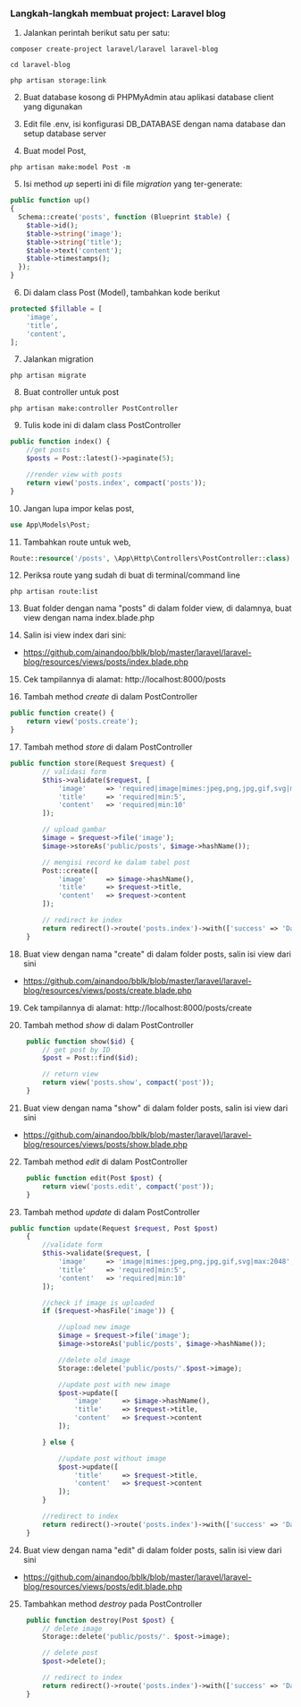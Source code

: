 ### Langkah-langkah membuat project: Laravel blog

1. Jalankan perintah berikut satu per satu:

```console
composer create-project laravel/laravel laravel-blog
```
```console
cd laravel-blog
```
```console
php artisan storage:link
```

2. Buat database kosong di PHPMyAdmin atau aplikasi database client yang digunakan

3. Edit file .env, isi konfigurasi DB_DATABASE dengan nama database dan setup database server

4. Buat model Post,
```console
php artisan make:model Post -m
```

5. Isi method *up* seperti ini di file _migration_ yang ter-generate:
```php
public function up()
{
  Schema::create('posts', function (Blueprint $table) {
    $table->id();
    $table->string('image');
    $table->string('title');
    $table->text('content');
    $table->timestamps();
  });
}
```
6. Di dalam class Post (Model), tambahkan kode berikut
```php
protected $fillable = [
    'image',
    'title',
    'content',
];
```
7. Jalankan migration
```console
php artisan migrate
```
8. Buat controller untuk post
```
php artisan make:controller PostController
```
9. Tulis kode ini di dalam class PostController
```php
public function index() {
    //get posts
    $posts = Post::latest()->paginate(5);

    //render view with posts
    return view('posts.index', compact('posts'));
}
```
10. Jangan lupa impor kelas post,
```php
use App\Models\Post;
```
11. Tambahkan route untuk web,
```php
Route::resource('/posts', \App\Http\Controllers\PostController::class);
```
12. Periksa route yang sudah di buat di terminal/command line
```
php artisan route:list
```
13. Buat folder dengan nama "posts" di dalam folder view, di dalamnya, buat view dengan nama index.blade.php

14. Salin isi view index dari sini: 

- https://github.com/ainandoo/bblk/blob/master/laravel/laravel-blog/resources/views/posts/index.blade.php

15. Cek tampilannya di alamat: http://localhost:8000/posts

16. Tambah method _create_ di dalam PostController
```php
public function create() {
    return view('posts.create');
}
```
17. Tambah method _store_ di dalam PostController
```php
public function store(Request $request) {
        // validasi form
        $this->validate($request, [
            'image'     => 'required|image|mimes:jpeg,png,jpg,gif,svg|max:2048',
            'title'     => 'required|min:5',
            'content'   => 'required|min:10'
        ]);

        // upload gambar
        $image = $request->file('image');
        $image->storeAs('public/posts', $image->hashName());

        // mengisi record ke dalam tabel post
        Post::create([
            'image'     => $image->hashName(),
            'title'     => $request->title,
            'content'   => $request->content
        ]);

        // redirect ke index
        return redirect()->route('posts.index')->with(['success' => 'Data Berhasil Disimpan!']);
    }
```
18. Buat view dengan nama "create" di dalam folder posts, salin isi view dari sini
- https://github.com/ainandoo/bblk/blob/master/laravel/laravel-blog/resources/views/posts/create.blade.php

19. Cek tampilannya di alamat: http://localhost:8000/posts/create

20. Tambah method _show_ di dalam PostController
```php
    public function show($id) {
        // get post by ID
        $post = Post::find($id);

        // return view
        return view('posts.show', compact('post'));
    }
```

21. Buat view dengan nama "show" di dalam folder posts, salin isi view dari sini
- https://github.com/ainandoo/bblk/blob/master/laravel/laravel-blog/resources/views/posts/show.blade.php

22. Tambah method _edit_ di dalam PostController
```php
    public function edit(Post $post) {
        return view('posts.edit', compact('post'));
    }
```
23. Tambah method _update_ di dalam PostController
```php
public function update(Request $request, Post $post)
    {
        //validate form
        $this->validate($request, [
            'image'     => 'image|mimes:jpeg,png,jpg,gif,svg|max:2048',
            'title'     => 'required|min:5',
            'content'   => 'required|min:10'
        ]);

        //check if image is uploaded
        if ($request->hasFile('image')) {

            //upload new image
            $image = $request->file('image');
            $image->storeAs('public/posts', $image->hashName());

            //delete old image
            Storage::delete('public/posts/'.$post->image);

            //update post with new image
            $post->update([
                'image'     => $image->hashName(),
                'title'     => $request->title,
                'content'   => $request->content
            ]);

        } else {

            //update post without image
            $post->update([
                'title'     => $request->title,
                'content'   => $request->content
            ]);
        }

        //redirect to index
        return redirect()->route('posts.index')->with(['success' => 'Data Berhasil Diubah!']);
    }
```
24. Buat view dengan nama "edit" di dalam folder posts, salin isi view dari sini
- https://github.com/ainandoo/bblk/blob/master/laravel/laravel-blog/resources/views/posts/edit.blade.php

25. Tambahkan method _destroy_ pada PostController
```php
    public function destroy(Post $post) {
        // delete image
        Storage::delete('public/posts/'. $post->image);

        // delete post
        $post->delete();

        // redirect to index
        return redirect()->route('posts.index')->with(['success' => 'Data Berhasil Dihapus!']);
    }
```

